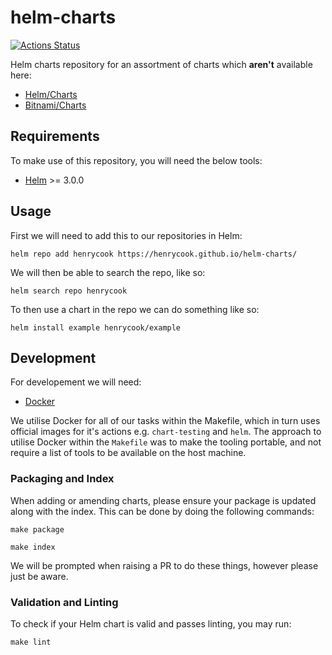 # helm-charts

[![Actions Status](https://github.com/henrycook/helm-charts/workflows/Lint%20and%20Test%20Charts/badge.svg)](https://github.com/henrycook/helm-charts/actions)

Helm charts repository for an assortment of charts which **aren't** available here:

* [Helm/Charts](https://github.com/helm/charts)
* [Bitnami/Charts](https://github.com/bitnami/charts)

## Requirements

To make use of this repository, you will need the below tools:

* [Helm](https://helm.sh/) >= 3.0.0

## Usage

First we will need to add this to our repositories in Helm:

```
helm repo add henrycook https://henrycook.github.io/helm-charts/
```

We will then be able to search the repo, like so:

```
helm search repo henrycook
```

To then use a chart in the repo we can do something like so:

```
helm install example henrycook/example
```

## Development

For developement we will need:

* [Docker](https://www.docker.com/)

We utilise Docker for all of our tasks within the Makefile, which in turn uses official images for it's actions e.g. `chart-testing` and `helm`. The approach to utilise Docker within the `Makefile` was to make the tooling portable, and not require a list of tools to be available on the host machine.

### Packaging and Index

When adding or amending charts, please ensure your package is updated along with the index. This can be done by doing the following commands:

```
make package

make index
```

We will be prompted when raising a PR to do these things, however please just be aware.

### Validation and Linting

To check if your Helm chart is valid and passes linting, you may run:

```
make lint
```
